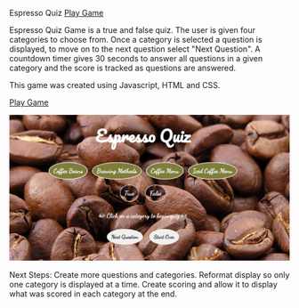 Espresso Quiz <a href= https://espresso-quiz.netlify.app/ >Play Game</a>

Espresso Quiz Game is a true and false quiz. The user is given four categories to choose from. Once a category is selected a question is displayed, to move on to the next question select "Next Question". A countdown timer gives 30 seconds to answer all questions in a given category and the score is tracked as questions are answered.

This game was created using Javascript, HTML and CSS.

<a href= https://espresso-quiz.netlify.app/ >Play Game</a>

<img src="./image/display.png" >

Next Steps: Create more questions and categories. Reformat display so only one category is displayed at a time. Create scoring and allow it to display what was scored in each category at the end.
